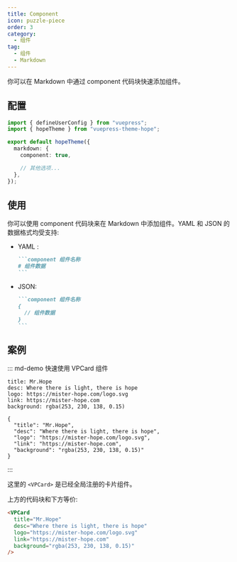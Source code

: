 ```yaml
---
title: Component
icon: puzzle-piece
order: 3
category:
  - 组件
tag:
  - 组件
  - Markdown
---
```


你可以在 Markdown 中通过 component 代码块快速添加组件。

<!-- more -->

## 配置

```ts twoslash {5} title=".vuepress/theme.ts"
import { defineUserConfig } from "vuepress";
import { hopeTheme } from "vuepress-theme-hope";

export default hopeTheme({
  markdown: {
    component: true,

    // 其他选项...
  },
});
```

## 使用

你可以使用 component 代码块来在 Markdown 中添加组件。YAML 和 JSON 的数据格式均受支持:

- YAML <Badge text="推荐" type="tip" />:

  ````md
  ```component 组件名称
  # 组件数据
  ```
  ````

- JSON:

  ````md
  ```component 组件名称
  {
    // 组件数据
  }
  ```
  ````

## 案例

::: md-demo 快速使用 VPCard 组件

```component VPCard
title: Mr.Hope
desc: Where there is light, there is hope
logo: https://mister-hope.com/logo.svg
link: https://mister-hope.com
background: rgba(253, 230, 138, 0.15)
```

```component VPCard
{
  "title": "Mr.Hope",
  "desc": "Where there is light, there is hope",
  "logo": "https://mister-hope.com/logo.svg",
  "link": "https://mister-hope.com",
  "background": "rgba(253, 230, 138, 0.15)"
}
```

:::

这里的 `<VPCard>` 是已经全局注册的卡片组件。

上方的代码块和下方等价:

```md
<VPCard
  title="Mr.Hope"
  desc="Where there is light, there is hope"
  logo="https://mister-hope.com/logo.svg"
  link="https://mister-hope.com"
  background="rgba(253, 230, 138, 0.15)"
/>
```
